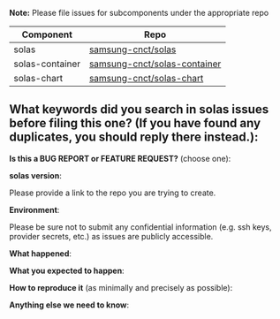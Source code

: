 <!-- Thanks for filing an issue! Before hitting the button, please answer these questions.-->

**Note:** Please file issues for subcomponents under the appropriate repo

| Component       | Repo                                                                                       |
| --------------- | ------------------------------------------------------------------------------------------ |
| solas           | [samsung-cnct/solas](https://github.com/samsung-cnct/solas/issues/new)                     |
| solas-container | [samsung-cnct/solas-container](https://github.com/samsung-cnct/solas-container/issues/new) |
| solas-chart     | [samsung-cnct/solas-chart](https://github.com/samsung-cnct/solas-chart/issues/new)         |

**What keywords did you search in solas issues before filing this one?** (If you have found any duplicates, you should reply there instead.):
---

**Is this a BUG REPORT or FEATURE REQUEST?** (choose one):

<!--
If this is a BUG REPORT, please:
  - Fill in as much of the template below as you can.  If you leave out
    information, we can't help you as well.

If this is a FEATURE REQUEST, please:
  - Describe *in detail* the feature/behavior/change you'd like to see.

In both cases, be ready for followup questions, and please respond in a timely
manner.  If we can't reproduce a bug or think a feature already exists, we
might close your issue.  If we're wrong, PLEASE feel free to reopen it and
explain why.
-->

**solas version**:

Please provide a link to the repo you are trying to create.

**Environment**:

Please be sure not to submit any confidential information (e.g. ssh keys, provider secrets, etc.) as issues are publicly accessible.

**What happened**:


**What you expected to happen**:


**How to reproduce it** (as minimally and precisely as possible):


**Anything else we need to know**:
